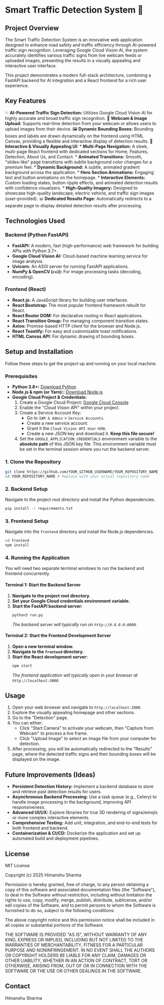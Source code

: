 # Smart Traffic Detection System 🚦

## Project Overview

The Smart Traffic Detection System is an innovative web application designed to enhance road safety and traffic efficiency through AI-powered traffic sign recognition. Leveraging Google Cloud Vision AI, the system accurately identifies various traffic signs from live webcam feeds or uploaded images, presenting the results in a visually appealing and interactive user interface.

This project demonstrates a modern full-stack architecture, combining a FastAPI backend for AI integration and a React frontend for a rich user experience.

## Key Features

✨ **AI-Powered Traffic Sign Detection:** Utilizes Google Cloud Vision AI for highly accurate and broad traffic sign recognition.
📸 **Webcam & Image Upload:** Supports real-time detection from your webcam or allows users to upload images from their device.
🖼️ **Dynamic Bounding Boxes:** Bounding boxes and labels are drawn dynamically on the frontend using HTML Canvas, providing a flexible and interactive display of detection results.
🚀 **Interactive & Visually Appealing UI:**
    *   **Multi-Page Navigation:** A sleek, multi-page React frontend with dedicated sections for Home, Features, Detection, About Us, and Contact.
    *   **Animated Transitions:** Smooth, "slides-like" page transitions with subtle background color changes for a premium feel.
    *   **Dynamic Background:** A subtle, animated gradient background across the application.
    *   **Hero Section Animations:** Engaging text and button animations on the homepage.
    *   **Interactive Elements:** Custom loading states, button ripple effects, and animated detection results with confidence visualizers.
    *   **High-Quality Imagery:** Designed to showcase high-quality landscape, electric vehicle, and traffic sign images (user-provided).
📊 **Dedicated Results Page:** Automatically redirects to a separate page to display detailed detection results after processing.

## Technologies Used

### Backend (Python FastAPI)
*   **FastAPI:** A modern, fast (high-performance) web framework for building APIs with Python 3.7+.
*   **Google Cloud Vision AI:** Cloud-based machine learning service for image analysis.
*   **Uvicorn:** An ASGI server for running FastAPI applications.
*   **NumPy & OpenCV (`cv2`):** For image processing tasks (decoding, encoding).

### Frontend (React)
*   **React.js:** A JavaScript library for building user interfaces.
*   **React Bootstrap:** The most popular frontend framework rebuilt for React.
*   **React Router DOM:** For declarative routing in React applications.
*   **React Transition Group:** For managing component transition states.
*   **Axios:** Promise-based HTTP client for the browser and Node.js.
*   **React Toastify:** For easy and customizable toast notifications.
*   **HTML Canvas API:** For dynamic drawing of bounding boxes.

## Setup and Installation

Follow these steps to get the project up and running on your local machine.

### Prerequisites

*   **Python 3.8+:** [Download Python](https://www.python.org/downloads/)
*   **Node.js & npm (or Yarn)::** [Download Node.js](https://nodejs.org/en/download/)
*   **Google Cloud Project & Credentials:**
    1.  Create a Google Cloud Project: [Google Cloud Console](https://console.cloud.google.com/)
    2.  Enable the "Cloud Vision API" within your project.
    3.  Create a Service Account Key:
        *   Go to `IAM & Admin` > `Service Accounts`.
        *   Create a new service account.
        *   Grant it the `Cloud Vision API User` role.
        *   Create a new JSON key and download it. **Keep this file secure!**
    4.  Set the `GOOGLE_APPLICATION_CREDENTIALS` environment variable to the **absolute path** of this JSON key file. This environment variable must be set in the terminal session where you run the backend server.

### 1. Clone the Repository

```bash
git clone https://github.com/YOUR_GITHUB_USERNAME/YOUR_REPOSITORY_NAME.git
cd YOUR_REPOSITORY_NAME # Replace with your actual repository name
```

### 2. Backend Setup

Navigate to the project root directory and install the Python dependencies.

```bash
pip install -r requirements.txt
```

### 3. Frontend Setup

Navigate into the `frontend` directory and install the Node.js dependencies.

```bash
cd frontend
npm install
```

### 4. Running the Application

You will need two separate terminal windows to run the backend and frontend concurrently.

#### Terminal 1: Start the Backend Server

1.  **Navigate to the project root directory.**
2.  **Set your Google Cloud credentials environment variable.**
3.  **Start the FastAPI backend server:**
    ```bash
    python3 run.py
    ```
    *The backend server will typically run on `http://0.0.0.0:8000`.*

#### Terminal 2: Start the Frontend Development Server

1.  **Open a new terminal window.**
2.  **Navigate to the `frontend` directory.**
3.  **Start the React development server:**
    ```bash
    npm start
    ```
    *The frontend application will typically open in your browser at `http://localhost:3000`.*

## Usage

1.  Open your web browser and navigate to `http://localhost:3000`.
2.  Explore the visually appealing homepage and other sections.
3.  Go to the "Detection" page.
4.  You can either:
    *   Click "Start Camera" to activate your webcam, then "Capture from Webcam" to process a live frame.
    *   Click "Upload Image" to select an image file from your computer for detection.
5.  After processing, you will be automatically redirected to the "Results" page, where the detected traffic signs and their bounding boxes will be displayed on the image.

## Future Improvements (Ideas)

*   **Persistent Detection History:** Implement a backend database to store and retrieve past detection results for users.
*   **Asynchronous Backend Processing:** Use a task queue (e.g., Celery) to handle image processing in the background, improving API responsiveness.
*   **Advanced UI/UX:** Explore libraries for true 3D rendering of signs/emojis or more complex interactive elements.
*   **Comprehensive Testing:** Add unit, integration, and end-to-end tests for both frontend and backend.
*   **Containerization & CI/CD:** Dockerize the application and set up automated build and deployment pipelines.

## License

MIT License

Copyright (c) 2025 Himanshu Sharma

Permission is hereby granted, free of charge, to any person obtaining a copy
of this software and associated documentation files (the "Software"), to deal
in the Software without restriction, including without limitation the rights
to use, copy, modify, merge, publish, distribute, sublicense, and/or sell
copies of the Software, and to permit persons to whom the Software is
furnished to do so, subject to the following conditions:

The above copyright notice and this permission notice shall be included in all
copies or substantial portions of the Software.

THE SOFTWARE IS PROVIDED "AS IS", WITHOUT WARRANTY OF ANY KIND, EXPRESS OR
IMPLIED, INCLUDING BUT NOT LIMITED TO THE WARRANTIES OF MERCHANTABILITY,
FITNESS FOR A PARTICULAR PURPOSE AND NONINFRINGEMENT. IN NO EVENT SHALL THE
AUTHORS OR COPYRIGHT HOLDERS BE LIABLE FOR ANY CLAIM, DAMAGES OR OTHER
LIABILITY, WHETHER IN AN ACTION OF CONTRACT, TORT OR OTHERWISE, ARISING FROM,
OUT OF OR IN CONNECTION WITH THE SOFTWARE OR THE USE OR OTHER DEALINGS IN THE
SOFTWARE.

## Contact

Himanshu Sharma
